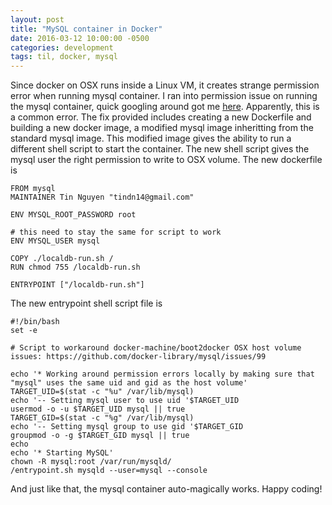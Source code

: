 ```yaml
---
layout: post
title: "MySQL container in Docker"
date: 2016-03-12 10:00:00 -0500
categories: development
tags: til, docker, mysql
---
```

Since docker on OSX runs inside a Linux VM, it creates strange permission error when running mysql container.
I ran into permission issue on running the mysql container, quick googling around got me [here](https://github.com/docker-library/mysql/issues/99). 
Apparently, this is a common error. The fix provided includes creating a new Dockerfile and building a new docker image, a modified mysql 
image inheritting from the standard mysql image. This modified image gives the ability to run a different shell script to start the container.
The new shell script gives the mysql user the right permission to write to OSX volume. The new dockerfile is 

    FROM mysql
    MAINTAINER Tin Nguyen "tindn14@gmail.com"

    ENV MYSQL_ROOT_PASSWORD root

    # this need to stay the same for script to work
    ENV MYSQL_USER mysql

    COPY ./localdb-run.sh /
    RUN chmod 755 /localdb-run.sh

    ENTRYPOINT ["/localdb-run.sh"] 

The new entrypoint shell script file is 

    #!/bin/bash
    set -e

    # Script to workaround docker-machine/boot2docker OSX host volume issues: https://github.com/docker-library/mysql/issues/99
    
    echo '* Working around permission errors locally by making sure that "mysql" uses the same uid and gid as the host volume'
    TARGET_UID=$(stat -c "%u" /var/lib/mysql)
    echo '-- Setting mysql user to use uid '$TARGET_UID
    usermod -o -u $TARGET_UID mysql || true
    TARGET_GID=$(stat -c "%g" /var/lib/mysql)
    echo '-- Setting mysql group to use gid '$TARGET_GID
    groupmod -o -g $TARGET_GID mysql || true
    echo
    echo '* Starting MySQL'
    chown -R mysql:root /var/run/mysqld/
    /entrypoint.sh mysqld --user=mysql --console
    
And just like that, the mysql container auto-magically works. Happy coding!
